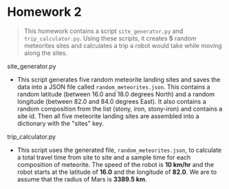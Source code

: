 # Homework 2
> This homework contains a script ``site_generator.py`` and ``trip_calculator.py``. Using these scripts, it creates **5** random meteorites sites and calculates a trip a robot would take while moving along the sites.

site_generator.py
- This script generates five random meteorite landing sites and saves the data into a JSON file called ``random_meteorites.json``. This contains a random latitude (between 16.0 and 18.0 degrees North) and a random longitude (between 82.0 and 84.0 degrees East). It also contains a random composition from the list (stony, iron, stony-iron) and contains a site id. Then all five meteorite landing sites are assembled into a dictionary with the "sites" key.

trip_calculator.py
- This script uses the generated file, ``random_meteorites.json``, to calculate a total travel time from site to site and a sample time for each composition of meteorite. The speed of the robot is **10 km/hr** and the robot starts at the latitude of **16.0** and the longitude of **82.0**. We are to assume that the radius of Mars is **3389.5 km**.
